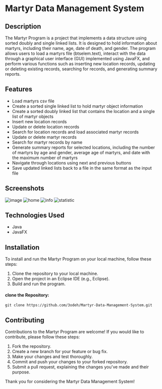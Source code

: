 # Martyr Data Management System

## Description
The Martyr Program is a project that implements a data structure using sorted doubly and single linked lists. It is designed to hold information about martyrs, including their name, age, date of death, and gender. The program allows users to load a martyrs file (btselem.text), interact with the data through a graphical user interface (GUI) implemented using JavaFX, and perform various functions such as inserting new location records, updating or deleting existing records, searching for records, and generating summary reports.

## Features

- Load martyrs csv file
- Create a sorted single linked list to hold martyr object information
- Create a sorted doubly linked list that contains the location and a single list of martyr objects
- Insert new location records
- Update or delete location records
- Search for location records and load associated martyr records
- Update or delete martyr records
- Search for martyr records by name
- Generate summary reports for selected locations, including the number of martyrs by age and gender, average age of martyrs, and date with the maximum number of martyrs
- Navigate through locations using next and previous buttons
- Save updated linked lists back to a file in the same format as the input file

## Screenshots
![image](https://github.com/3odeh/Martyr-Data-Management-System/assets/111912140/a9c1badf-e555-4ee4-a9b5-5f4742037a86)
![home](https://github.com/3odeh/Martyr-Data-Management-System/assets/111912140/1b6cb396-12e7-49ee-8557-30dbb45970cc)
![info](https://github.com/3odeh/Martyr-Data-Management-System/assets/111912140/4007bf93-5e1f-4eef-b1f0-b4cfcf81299b)
![statistic](https://github.com/3odeh/Martyr-Data-Management-System/assets/111912140/912532b9-840b-421d-8255-9a5140c168f6)

## Technologies Used
- Java
- JavaFX

## Installation

To install and run the Martyr Program on your local machine, follow these steps:

1. Clone the repository to your local machine.
2. Open the project in an Eclipse IDE (e.g., Eclipse).
3. Build and run the program.

#### clone the Repository:

```shell
git clone https://github.com/3odeh/Martyr-Data-Management-System.git
```

## Contributing

Contributions to the Martyr Program are welcome! If you would like to contribute, please follow these steps:

1. Fork the repository.
2. Create a new branch for your feature or bug fix.
3. Make your changes and test thoroughly.
4. Commit and push your changes to your forked repository.
5. Submit a pull request, explaining the changes you've made and their purpose.

Thank you for considering the Martyr Data Management System!
